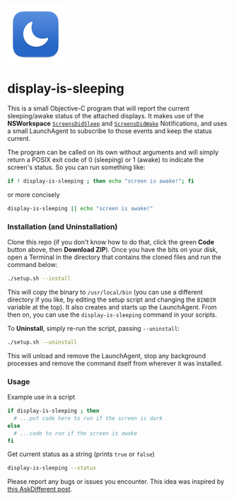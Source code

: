 <img src=icon.png width=128>

# display-is-sleeping

This is a small Objective-C program that will report the current sleeping/awake status of the attached displays. It makes use of the **NSWorkspace** [`ScreensDidSleep`][1] and [`ScreensDidWake`][2] Notifications, and uses a small LaunchAgent to subscribe to those events and keep the status current.

The program can be called on its own without arguments and will simply return a POSIX exit code of 0 (sleeping) or 1 (awake) to indicate the screen's status. So you can run something like:

```bash
if ! display-is-sleeping ; then echo "screen is awake!"; fi
```
or more concisely
```bash
display-is-sleeping || echo "screen is awake!"
```

### Installation (and Uninstallation)

Clone this repo (if you don't know how to do that, click the green **Code** button above, then **Download ZIP**). Once you have the bits on your disk, open a Terminal in the directory that contains the cloned files and run the command below:

```bash
./setup.sh --install
```

This will copy the binary to `/usr/local/bin` (you can use a different directory if you like, by editing the setup script and changing the `BINDIR` variable at the top). It also creates and starts up the LaunchAgent. From then on, you can use the `display-is-sleeping` command in your scripts.

To **Uninstall**, simply re-run the script, passing `--uninstall`:
```bash
./setup.sh --uninstall
```
This will unload and remove the LaunchAgent, stop any background processes and remove the command itself from wherever it was installed.

### Usage

Example use in a script
```bash
if display-is-sleeping ; then
  # ...put code here to run if the screen is dark
else
  # ...code to run if the screen is awake
fi
```

Get current status as a string (prints `true` or `false`)
```bash
display-is-sleeping --status
```

Please report any bugs or issues you encounter. This idea was inspired by [this AskDifferent post](https://apple.stackexchange.com/questions/466236/check-if-display-sleep-on-apple-silicon-in-bash).

[1]: https://developer.apple.com/documentation/appkit/nsworkspacescreensdidsleepnotification
[2]: https://developer.apple.com/documentation/appkit/nsworkspacescreensdidwakenotification
